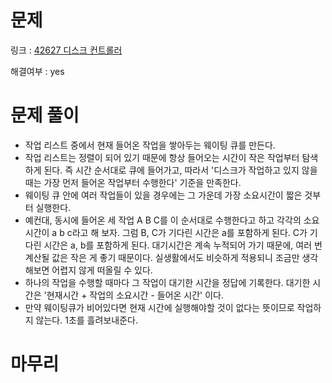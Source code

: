 # 문제
링크 : [42627 디스크 컨트롤러](https://school.programmers.co.kr/learn/courses/30/lessons/42627)

해결여부 : yes

# 문제 풀이
- 작업 리스트 중에서 현재 들어온 작업을 쌓아두는 웨이팅 큐를 만든다.
- 작업 리스트는 정렬이 되어 있기 때문에 항상 들어오는 시간이 작은 작업부터 탐색하게 된다. 즉 시간 순서대로 큐에 들어가고, 따라서 '디스크가 작업하고 있지 않을 때는 가장 먼저 들어온 작업부터 수행한다' 기준을 만족한다. 
- 웨이팅 큐 안에 여러 작업들이 있을 경우에는 그 가운데 가장 소요시간이 짧은 것부터 실행한다.
- 예컨대, 동시에 들어온 세 작업 A B C를 이 순서대로 수행한다고 하고 각각의 소요시간이 a b c라고 해 보자. 그럼 B, C가 기다린 시간은 a를 포함하게 된다. C가 기다린 시간은 a, b를 포함하게 된다. 대기시간은 계속 누적되어 가기 때문에, 여러 번 계산될 값은 작은 게 좋기 때문이다. 실생활에서도 비슷하게 적용되니 조금만 생각해보면 어렵지 않게 떠올릴 수 있다.
- 하나의 작업을 수행할 때마다 그 작업이 대기한 시간을 정답에 기록한다. 대기한 시간은 '현재시간 + 작업의 소요시간 - 들어온 시간' 이다.
- 만약 웨이팅큐가 비어있다면 현재 시간에 실행해야할 것이 없다는 뜻이므로 작업하지 않는다. 1초를 흘려보내준다.

# 마무리
